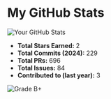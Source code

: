 # My GitHub Stats

![Your GitHub Stats](https://github-readme-stats.vercel.app/api?username=SinghaAnirban005&show_icons=true&theme=radical)

- **Total Stars Earned:** 2
- **Total Commits (2024):** 229
- **Total PRs:** 696
- **Total Issues:** 84
- **Contributed to (last year):** 3

![Grade B+](https://img.shields.io/badge/Grade-B%2B-blue?style=for-the-badge)
